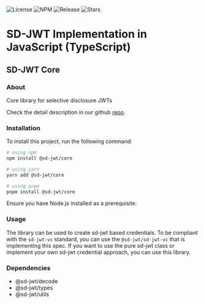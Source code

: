 ![License](https://img.shields.io/github/license/openwallet-foundation-labs/sd-jwt-js.svg)
![NPM](https://img.shields.io/npm/v/%40sd-jwt%2Fcore)
![Release](https://img.shields.io/github/v/release/openwallet-foundation-labs/sd-jwt-js)
![Stars](https://img.shields.io/github/stars/openwallet-foundation-labs/sd-jwt-js)

# SD-JWT Implementation in JavaScript (TypeScript)

## SD-JWT Core

### About

Core library for selective disclosure JWTs

Check the detail description in our github [repo](https://github.com/openwallet-foundation-labs/sd-jwt-js).

### Installation

To install this project, run the following command:

```bash
# using npm
npm install @sd-jwt/core

# using yarn
yarn add @sd-jwt/core

# using pnpm
pnpm install @sd-jwt/core
```

Ensure you have Node.js installed as a prerequisite.

### Usage

The library can be used to create sd-jwt based credentials. To be compliant with the  `sd-jwt-vc` standard, you can use the `@sd-jwt/sd-jwt-vc` that is implementing this spec.
If you want to use the pure sd-jwt class or implement your own sd-jwt credential approach, you can use this library.

### Dependencies

- @sd-jwt/decode
- @sd-jwt/types
- @sd-jwt/utils
